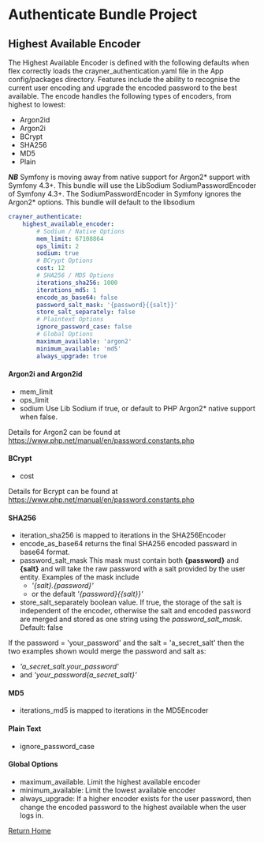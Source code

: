 # Authenticate Bundle Project
## Highest Available Encoder

The Highest Available Encoder is defined with the following defaults when flex correctly loads the crayner_authentication.yaml file in the App config/packages directory.     Features include the ability to recognise the current user encoding and upgrade the encoded password to the best available.  The encode handles the following types of encoders, from highest to lowest:
* Argon2id
* Argon2i
* BCrypt
* SHA256
* MD5
* Plain

___NB___ Symfony is moving away from native support for Argon2* support with Symfony 4.3+.  This bundle will use the LibSodium SodiumPasswordEncoder of Symfony 4.3+.  The SodiumPasswordEncoder in Symfony ignores the Argon2* options.  This bundle will default to the libsodium 

```yaml
crayner_authenticate:
    highest_available_encoder:
        # Sodium / Native Options
        mem_limit: 67108864
        ops_limit: 2
        sodium: true
        # BCrypt Options
        cost: 12
        # SHA256 / MD5 Options
        iterations_sha256: 1000
        iterations_md5: 1
        encode_as_base64: false
        password_salt_mask: '{password}{{salt}}'
        store_salt_separately: false
        # Plaintext Options
        ignore_password_case: false
        # Global Options
        maximum_available: 'argon2'
        minimum_available: 'md5'
        always_upgrade: true
```
#### Argon2i and Argon2id
* mem_limit
* ops_limit
* sodium Use Lib Sodium if true, or default to PHP Argon2* native support when false. 

Details for Argon2 can be found at <a href="https://www.php.net/manual/en/password.constants.php" target="_blank">https://www.php.net/manual/en/password.constants.php</a>

#### BCrypt
* cost

Details for Bcrypt can be found at <a href="https://www.php.net/manual/en/password.constants.php#constant.password-bcrypt" target="_blank">https://www.php.net/manual/en/password.constants.php</a>

#### SHA256
* iteration_sha256 is mapped to iterations in the SHA256Encoder
* encode_as_base64 returns the final SHA256 encoded passward in base64 format.
* password_salt_mask  This mask must contain both __{password}__ and __{salt}__ and will take the raw password with a salt provided by the user entity.  Examples of the mask include 
    * _'{salt}.{password}'_ 
    * or the default _'{password}{{salt}}'_
* store_salt_separately boolean value. If true, the storage of the salt is independent of the encoder, otherwise the salt and encoded password are merged and stored as one string using the _password_salt_mask_. Default: false   

If the password = 'your_password' and the salt = 'a_secret_salt' then the two examples shown would merge the password and salt as:
* _'a_secret_salt.your_password'_ 
* and _'your_password{a_secret_salt}'_

#### MD5
* iterations_md5 is mapped to iterations in the MD5Encoder

#### Plain Text
* ignore_password_case

#### Global Options
* maximum_available. Limit the highest available encoder
* minimum_available: Limit the lowest available encoder
* always_upgrade: If a higher encoder exists for the user password, then change the encoded password to the highest available when the user logs in.

[Return Home](../README.md)

